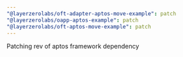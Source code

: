 ```yaml
---
"@layerzerolabs/oft-adapter-aptos-move-example": patch
"@layerzerolabs/oapp-aptos-example": patch
"@layerzerolabs/oft-aptos-move-example": patch
---
```


Patching rev of aptos framework dependency
